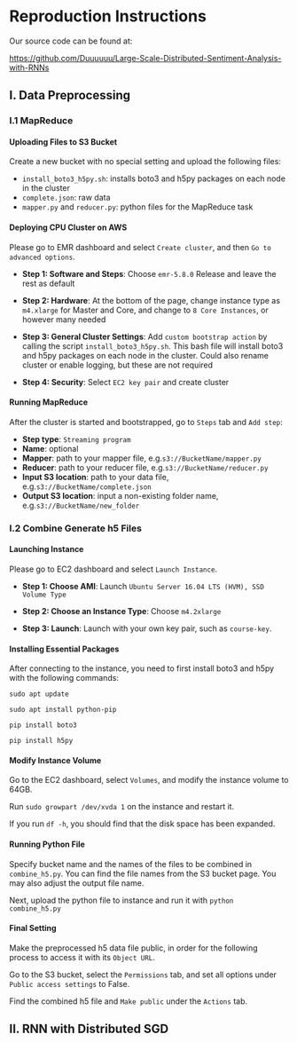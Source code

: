 # Reproduction Instructions

Our source code can be found at:

https://github.com/Duuuuuu/Large-Scale-Distributed-Sentiment-Analysis-with-RNNs

## I. Data Preprocessing 

### I.1 MapReduce

#### Uploading Files to S3 Bucket

Create a new bucket with no special setting and upload the following files:

- `install_boto3_h5py.sh`: installs boto3 and h5py packages on each node in the cluster
- `complete.json`: raw data
- `mapper.py` and `reducer.py`: python files for the MapReduce task

#### Deploying CPU Cluster on AWS

Please go to EMR dashboard and select `Create cluster`, and then `Go to advanced options`.

- **Step 1: Software and Steps**: Choose `emr-5.8.0` Release and leave the rest as default

- **Step 2: Hardware**: At the bottom of the page, change instance type as `m4.xlarge` for Master and Core, and change to `8 Core Instances`, or however many needed

- **Step 3: General Cluster Settings**: Add `custom bootstrap action` by calling the script `install_boto3_h5py.sh`. This bash file will install boto3 and h5py packages on each node in the cluster. Could also rename cluster or enable logging, but these are not required

- **Step 4: Security**: Select `EC2 key pair` and create cluster

#### Running MapReduce

After the cluster is started and bootstrapped, go to `Steps` tab and `Add step`:

- **Step type**: `Streaming program`
- **Name**: optional
- **Mapper**: path to your mapper file, e.g.`s3://BucketName/mapper.py`
- **Reducer**: path to your reducer file, e.g.`s3://BucketName/reducer.py`
- **Input S3 location**: path to your data file, e.g.`s3://BucketName/complete.json`
- **Output S3 location**: input a non-existing folder name, e.g.`s3://BucketName/new_folder`


### I.2 Combine Generate h5 Files

#### Launching Instance

Please go to EC2 dashboard and select `Launch Instance`.

- **Step 1: Choose AMI**: Launch `Ubuntu Server 16.04 LTS (HVM), SSD Volume Type`

- **Step 2: Choose an Instance Type**: Choose `m4.2xlarge`

- **Step 3: Launch**: Launch with your own key pair, such as `course-key`.


#### Installing Essential Packages

After connecting to the instance, you need to first install boto3 and h5py with the following commands:

`sudo apt update`

`sudo apt install python-pip`

`pip install boto3`

`pip install h5py`

#### Modify Instance Volume

Go to the EC2 dashboard, select `Volumes`, and modify the instance volume to 64GB.

Run `sudo growpart /dev/xvda 1` on the instance and restart it.

If you run `df -h`, you should find that the disk space has been expanded.

#### Running Python File

Specify bucket name and the names of the files to be combined in `combine_h5.py`. You can find the file names from the S3 bucket page. You may also adjust the output file name.

Next, upload the python file to instance and run it with `python combine_h5.py`

#### Final Setting

Make the preprocessed h5 data file public, in order for the following process to access it with its `Object URL`.

Go to the S3 bucket, select the `Permissions` tab, and set all options under `Public access settings` to False.

Find the combined h5 file and `Make public` under the `Actions` tab.



## II. RNN with Distributed SGD
